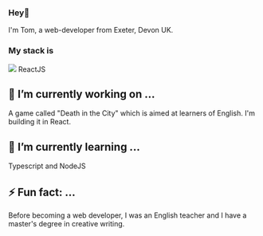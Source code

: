 ### Hey👋
I'm Tom, a web-developer from Exeter, Devon UK.

### My stack is

<img src="https://www.tomsclassroom.com/skills.png"  >
  <label>ReactJS</label>




🔭 I’m currently working on ...
---
A game called "Death in the City" which is aimed at learners of English. I'm building it in React.

🌱 I’m currently learning ...
---
Typescript and NodeJS

⚡ Fun fact: ...
---
Before becoming a web developer, I was an English teacher and I have a master's degree in creative writing.


<!--
**DoubleNemesis/DoubleNemesis** is a ✨ _special_ ✨ repository because its `README.md` (this file) appears on your GitHub profile.

Here are some ideas to get you started:

🔭 I’m currently working on ...
A game called "Death in the City" which is aimed at learners of English. I'm building it in React.

🌱 I’m currently learning ...
Typescript and NodeJS
- 👯 I’m looking to collaborate on ...
- 🤔 I’m looking for help with ...
- 💬 Ask me about ...
- 📫 How to reach me: ...
- 😄 Pronouns: ...
- ⚡ Fun fact: ...
-->
